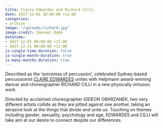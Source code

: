 ```yaml
---
title: Claire Edwardes and Richard Cilli
date: 2017-12-01 10:46:00 +11:00
categories:
- archive
image: "/uploads/richard.jpg"
image-credit: Imanuel Dado
datetime:
- 2017-12-01 00:00:00 +11:00
- 2017-12-31 00:00:00 +11:00
is-single-time-duration: false
is-single-month-duration: true
is-many-months-duration: true
---
```


Described as the ‘sorceress of percussion’, celebrated Sydney-based percussionist [CLAIRE EDWARDES](http://www.claireedwardes.com/) unites with Helpmann award-winning dancer and choreographer RICHARD CILLI in a new physically virtuosic work.

Directed by acclaimed choreographer GIDEON OBARZANEK, two very different artists collide as they are pitted against one another, taking an abrasive look at the things that divide and unite us. Touching on themes including gender, sexuality, psychology and age, EDWARDES and CILLI will take aim at our desire to connect despite our differences.